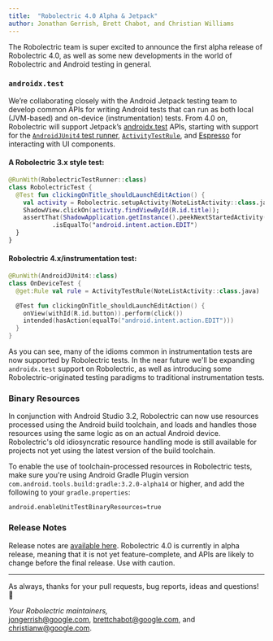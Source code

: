 ```yaml
---
title:  "Robolectric 4.0 Alpha & Jetpack"
author: Jonathan Gerrish, Brett Chabot, and Christian Williams
---
```


The Robolectric team is super excited to announce the first alpha release of Robolectric 4.0, as well as some new developments in the world of Robolectric and Android testing in general.

### `androidx.test`
We’re collaborating closely with the Android Jetpack testing team to develop common APIs for writing Android tests that can run as both local (JVM-based) and on-device (instrumentation) tests. From 4.0 on, Robolectric will support Jetpack’s [androidx.test](https://developer.android.com/training/testing/) APIs, starting with support for the [`AndroidJUnit4` test runner](https://developer.android.com/training/testing/junit-runner), [`ActivityTestRule`](https://developer.android.com/training/testing/junit-rules), and [Espresso](https://developer.android.com/training/testing/espresso/) for interacting with UI components.

#### A Robolectric 3.x style test:
```kotlin
@RunWith(RobolectricTestRunner::class)
class RobolectricTest {
  @Test fun clickingOnTitle_shouldLaunchEditAction() {
    val activity = Robolectric.setupActivity(NoteListActivity::class.java)
    ShadowView.clickOn(activity.findViewById(R.id.title));
    assertThat(ShadowApplication.getInstance().peekNextStartedActivity().action)
            .isEqualTo("android.intent.action.EDIT")
  }
}
```

#### Robolectric 4.x/instrumentation test:
```kotlin
@RunWith(AndroidJUnit4::class)
class OnDeviceTest {
  @get:Rule val rule = ActivityTestRule(NoteListActivity::class.java)

  @Test fun clickingOnTitle_shouldLaunchEditAction() {
    onView(withId(R.id.button)).perform(click())
    intended(hasAction(equalTo("android.intent.action.EDIT")))
  }
}
```

As you can see, many of the idioms common in instrumentation tests are now supported by Robolectric tests. In the near future we'll be expanding `androidx.test` support on Robolectric, as well as introducing some Robolectric-originated testing paradigms to traditional instrumentation tests.

### Binary Resources

In conjunction with Android Studio 3.2, Robolectric can now use resources processed using the Android build toolchain, and loads and handles those resources using the same logic as on an actual Android device. Robolectric's old idiosyncratic resource handling mode is still available for projects not yet using the latest version of the build toolchain.

To enable the use of toolchain-processed resources in Robolectric tests, make sure you're using Android Gradle Plugin version `com.android.tools.build:gradle:3.2.0-alpha14` or higher, and add the following to your `gradle.properties`:

```properties
android.enableUnitTestBinaryResources=true
```

### Release Notes

Release notes are [available here](https://github.com/robolectric/robolectric/releases/tag/robolectric-4.0-alpha-1). Robolectric 4.0 is currently in alpha release, meaning that it is not yet feature-complete, and APIs are likely to change before the final release. Use with caution.

---

As always, thanks for your pull requests, bug reports, ideas and questions! &#x1f4af;

_Your Robolectric maintainers,_
<br/>
[jongerrish@google.com](mailto:jongerrish@google.com), [brettchabot@google.com](mailto:brettchabot@google.com), and [christianw@google.com](mailto:christianw@google.com).